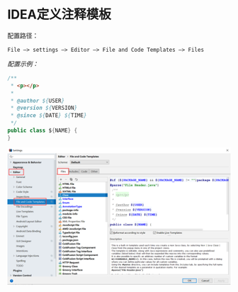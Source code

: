 # IDEA定义注释模板

配置路径：

```
File —> settings —> Editor —> File and Code Templates —> Files
```

*配置示例：*

```java
/**
 * <p></p>
 *
 * @author ${USER}
 * @version ${VERSION}
 * @since ${DATE} ${TIME}
 */
public class ${NAME} {
}
```

![1583069989737](images/annotation-1.png)